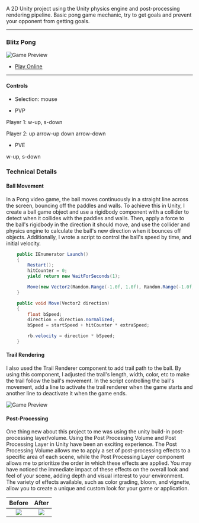 
A 2D Unity project using the Unity physics engine and post-processing rendering pipeline. Basic pong game mechanic, try to get goals and prevent your opponent from getting goals.


---

### Blitz Pong

![Game Preview](https://gelzonexunsas.github.io/images/games/bgcover.png)

* [Play Online](https://gelzonexunsas.itch.io/blitz-pong)

---
#### Controls
- Selection: mouse

- PVP

Player 1: 
w-up, s-down

Player 2: 
up arrow-up
down arrow-down

- PVE

w-up, s-down

### Technical Details
#### Ball Movement
In a Pong video game, the ball moves continuously in a straight line across the screen, bouncing off the paddles and walls. To achieve this in Unity, I create a ball game object and use a rigidbody component with a collider to detect when it collides with the paddles and walls. Then, apply a force to the ball's rigidbody in the direction it should move, and use the collider and physics engine to calculate the ball's new direction when it bounces off objects. Additionally, I wrote a script to control the ball's speed by time, and initial velocity.

```c#
    public IEnumerator Launch()
    {
        Restart();
        hitCounter = 0;
        yield return new WaitForSeconds(1);

        Move(new Vector2(Random.Range(-1.0f, 1.0f), Random.Range(-1.0f, 1.0f)));
    }

    public void Move(Vector2 direction)
    {
        float bSpeed;
        direction = direction.normalized;
        bSpeed = startSpeed + hitCounter * extraSpeed;

        rb.velocity = direction * bSpeed;
    }
```

#### Trail Rendering
I also used the Trail Renderer component to add trail path to the ball. By using this component, I adjusted the trail's length, width, color, etc to make the trail follow the ball's movement. In the script controlling the ball's movement, add a line to activate the trail renderer when the game starts and another line to deactivate it when the game ends.

![Game Preview](/images/games/bggameplay.png)

#### Post-Processing
One thing new about this project to me was using the unity build-in post-processing layer/volume. Using the Post Processing Volume and Post Processing Layer in Unity have been an exciting experience. The Post Processing Volume allows me to apply a set of post-processing effects to a specific area of each scene, while the Post Processing Layer component allows me to prioritize the order in which these effects are applied. 
You may have noticed the immediate impact of these effects on the overall look and feel of your scene, adding depth and visual interest to your environment. The variety of effects available, such as color grading, bloom, and vignette, allow you to create a unique and custom look for your game or application.

|Before|After|
|:-:|:-:|
![](/images/games/bgbefore.png) | ![](/images/games/bgafter.png)
